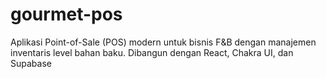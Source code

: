 # gourmet-pos
Aplikasi Point-of-Sale (POS) modern untuk bisnis F&amp;B dengan manajemen inventaris level bahan baku. Dibangun dengan React, Chakra UI, dan Supabase
